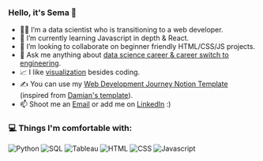 ### Hello, it's Sema 👋



- :woman_technologist: I’m a data scientist who is transitioning to a web developer.
- 🌱 I’m currently learning Javascript in depth & React.
- 👯 I’m looking to collaborate on beginner friendly HTML/CSS/JS projects.
- 💬 Ask me anything about [data science career & career switch to engineering](https://superpeer.com/karanse?s=d).
- :chart_with_upwards_trend: I like [visualization](https://public.tableau.com/app/profile/sema.karan#!/) besides coding.
- :writing_hand: You can use my [Web Development Journey Notion Template](https://workable-mask-834.notion.site/Frontend-Engineering-Journey-Template-288a2c42e9b445ddaa243dc6a3addeff) (inspired from [Damian's template](https://www.damiandemasi.com/)).
- 📫 Shoot me an [Email](mailto:karan18sema@gmail.com) or add me on [LinkedIn](https://www.linkedin.com/in/sema-karan-93144029/) :)

### 💻 Things I'm comfortable with:
![Python](https://img.shields.io/badge/Python-%20-green) ![SQL](https://img.shields.io/badge/SQL-%20-orange) ![Tableau](https://img.shields.io/badge/Tableau-%20-blue) ![HTML](https://img.shields.io/badge/HTML-%20-lightgrey) ![CSS](https://img.shields.io/badge/CSS-%20-red) ![Javascript](https://img.shields.io/badge/Javascript-%20-yellow)


